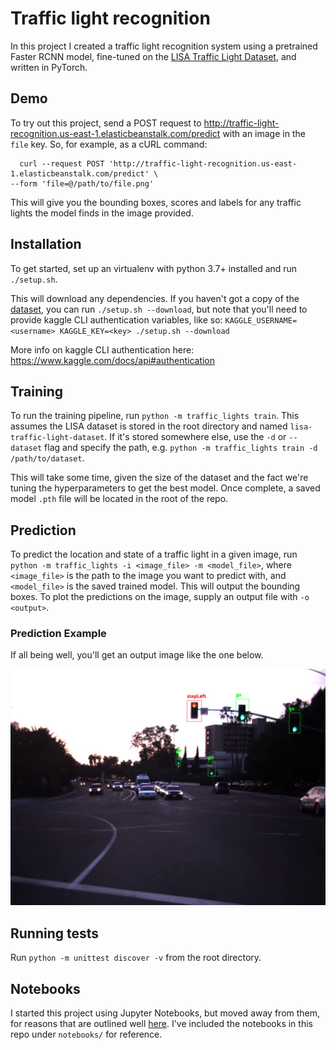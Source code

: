 # Traffic light recognition

In this project I created a traffic light recognition system using a pretrained Faster RCNN model, fine-tuned on the [LISA Traffic Light Dataset](https://www.kaggle.com/mbornoe/lisa-traffic-light-dataset), and written in PyTorch.

## Demo
To try out this project, send a POST request to 
http://traffic-light-recognition.us-east-1.elasticbeanstalk.com/predict with an image in the `file` key.
So, for example, as a cURL command:
```
  curl --request POST 'http://traffic-light-recognition.us-east-1.elasticbeanstalk.com/predict' \
--form 'file=@/path/to/file.png'
```

This will give you the bounding boxes, scores and labels for any traffic lights the model finds in the image provided.

## Installation 
To get started, set up an virtualenv with python 3.7+ installed and run `./setup.sh`.

This will download any dependencies. If you haven't got a copy of the [dataset](https://www.kaggle.com/mbornoe/lisa-traffic-light-dataset), you can run `./setup.sh --download`, but note that you'll need to provide kaggle CLI authentication variables, like so:
`KAGGLE_USERNAME=<username> KAGGLE_KEY=<key> ./setup.sh --download`

More info on kaggle CLI authentication here: https://www.kaggle.com/docs/api#authentication

## Training
To run the training pipeline, run `python -m traffic_lights train`. This assumes the LISA dataset is stored in the root directory and named `lisa-traffic-light-dataset`. If it's stored somewhere else, use the `-d` or `--dataset` flag and specify the path, e.g. `python -m traffic_lights train -d /path/to/dataset`.

This will take some time, given the size of the dataset and the fact we're tuning the hyperparameters to get the best model. Once complete, a saved model `.pth` file will be located in the root of the repo.

## Prediction
To predict the location and state of a traffic light in a given image, run `python -m traffic_lights -i <image_file> -m <model_file>`, where `<image_file>` is the path to the image you want to predict with, and `<model_file>` is the saved trained model. This will output the bounding boxes. To plot the predictions on the image, supply an output file with `-o <output>`.

### Prediction Example
If all being well, you'll get an output image like the one below.

![example_traffic_light_detection_image](detection.png)
## Running tests
Run `python -m unittest discover -v` from the root directory.

## Notebooks
I started this project using Jupyter Notebooks, but moved away from them, for reasons that are outlined well [here](https://www.youtube.com/watch?v=7jiPeIFXb6U). I've included the notebooks in this repo under `notebooks/` for reference.

